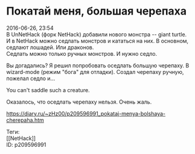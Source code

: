 Покатай меня, большая черепаха
===============================

   
 2016-06-26, 23:54   
  В UnNetHack (форк NetHack) добавили нового монстра -- giant turtle.   
 И в NetHack можно седлать монстров и кататься на них. В основном, седлают лошадей. Или драконов.   
 Седлать можно только ручных монстров. И нужно седло.   
   
 Вы догадались? Я решил попробовать оседлать большую черепаху. В wizard-mode (режим "бога" для отладки). Создал черепаху ручную, пожелал седло и...   
   
 You can't saddle such a creature.   
   
 Оказалось, что оседлать черепаху нельзя. Очень жаль.   
    
 <https://diary.ru/~zHz00/p209596991_pokataj-menya-bolshaya-cherepaha.htm>   
   
 Теги:   
 [[NetHack]]   
 ID: p209596991